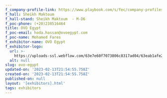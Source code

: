 ```yaml
---
f_company-profile-link: https://www.playbook.com/s/fec/company-profiles
f_hall: Sheikh Maktoum
f_hall-stand: Sheikh Maktoum  - M-D6
f_poc-phone: (+20)238516464
title: OVO Egypt
f_poc-email: hoda.hassan@ovoegypt.com
f_poc-name: Mohamed Fares
f_exhibitor-name: OVO Egypt
f_exhibitor-logo:
  url: >-
    https://uploads-ssl.webflow.com/63e7e60f7073806c8317ad04/63eab1afe2387002e907fb4a_Yjc3MA.jpeg
  alt: null
slug: ovo-egypt
updated-on: '2023-02-13T21:54:55.758Z'
created-on: '2023-02-13T21:54:55.758Z'
published-on: null
layout: '[exhibitors].html'
tags: exhibitors
---
```



